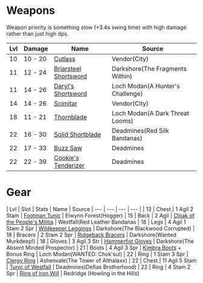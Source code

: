 

# Weapons
Weapon priority is something slow (+3.4s swing time) with high damage rather than just high dps.

| Lvl | Damage | Name | Source |
| --- | --- | --- | --- |
| 10 | 10 - 20 | [Cutlass](https://classic.wowhead.com/item=851/cutlass) | Vendor(City)
| 11 | 12 - 24 | [Briarsteel Shortsword](https://classic.wowhead.com/item=15335/briarsteel-shortsword) | Darkshore(The Fragments Within)
| 11 | 14 - 26 | [Daryl's Shortsword](https://classic.wowhead.com/item=3572/daryls-shortsword) | Loch Modan(A Hunter's Challenge) |
| 14 | 14 - 26 | [Scimitar](https://classic.wowhead.com/item=2027/scimitar) | Vendor(City) |
| 18 | 11 - 21 | [Thornblade](http://classic.wowhead.com/item=2908) | Loch Modan(A Dark Threat Looms)
| 22 | 16 - 30 | [Solid Shortblade](https://classic.wowhead.com/item=2074/solid-shortblade) | Deadmines(Red Silk Bandanas)
| 22 | 17 - 33 | [Buzz Saw](https://classic.wowhead.com/item=1937/buzz-saw) | Deadmines
| 22 | 22 - 39 | [Cookie's Tenderizer](http://classic.wowhead.com/item=5197) | Deadmines

# Gear

| Lvl | Slot | Stats | Name | Source
| --- | --- | --- | --- |
| 13 | Chest | 1 Agil 2 Stam | [Footman Tunic](https://classic.wowhead.com/item=6085/footman-tunic) | Elwynn Forest(Hogger)
| 15 | Back | 2 Agil | [Cloak of the People's Militia](https://classic.wowhead.com/item=3511/cloak-of-the-peoples-militia) | Westfall(Red Leather Bandanas
| 18 | Legs | 4 Agil 1 Stam 2 Spr | [Wildkeeper Leggings](https://classic.wowhead.com/item=15202/wildkeeper-leggings) | Darkshore(The Blackwood Corrupted)
| 18 | Bracers | 2 Stam 2 Spr | [Ridgeback Bracers](https://classic.wowhead.com/item=15403/ridgeback-bracers) | Darkshore(Wanted Murkdeep!)
| 18 | Gloves | 3  Agil 3 Str | [Hammerfist Gloves](https://classic.wowhead.com/item=5629/hammerfist-gloves) | Darkshore(The Absent Minded Prospector)
| 21 | Boots | 4 Agil 3 Spr | [Kimbra Boots](https://classic.wowhead.com/item=6191/kimbra-boots) + Bonus Ring | Loch Modan(WANTED: Chok'sul)
| 22 | Ring | 1 Stam 3 Spr | [Clergy Ring](https://classic.wowhead.com/item=5622/clergy-ring) | Ashenvale(The Tower of Althalaxx)
| 22 | Chest | 11 Agil 5 Stam | [Tunic of Westfall](http://classic.wowhead.com/item=2041) | Deadmines(Defias Brotherhood)
| 22 | Ring | 4 Stam 2 Spr | [Ring of Iron Will](https://classic.wowhead.com/item=1319/ring-of-iron-will) | Redridge (Howling in the Hills)
